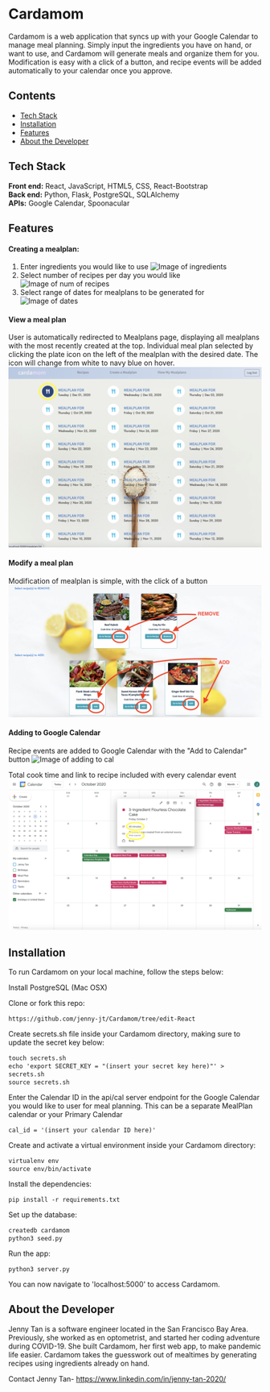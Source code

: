 # Cardamom

Cardamom is a web application that syncs up with your Google Calendar to manage meal planning. Simply input the ingredients you have on hand, or want to use, and Cardamom will generate meals and organize them for you. Modification is easy with a click of a button, and recipe events will be added automatically to your calendar once you approve.

## Contents
* [Tech Stack](#tech-stack)
* [Installation](#installation)
* [Features](#features)
* [About the Developer](#about-the-developer)

## <a name="tech-stack"></a>Tech Stack
__Front end:__ React, JavaScript, HTML5, CSS, React-Bootstrap<br/>
__Back end:__ Python, Flask, PostgreSQL, SQLAlchemy<br/>
__APIs:__ Google Calendar, Spoonacular<br/>

## <a name="features"></a>Features

#### Creating a mealplan:
1. Enter ingredients you would like to use
![Image of ingredients](demo/ingredients.png)
2. Select number of recipes per day you would like
![Image of num of recipes](demo/num_recipes.png)
3. Select range of dates for mealplans to be generated for
![Image of dates](demo/dates.png)

#### View a meal plan
User is automatically redirected to Mealplans page, displaying all mealplans with the most recently created at the top. Individual meal plan selected by clicking the plate icon on the left of the mealplan with the desired date. The icon will change from white to navy blue on hover.
![Image of selecting meal plan](demo/mealplan_select.png)

#### Modify a meal plan
Modification of mealplan is simple, with the click of a button
![Image of modification](demo/modification.png)

#### Adding to Google Calendar
Recipe events are added to Google Calendar with the "Add to Calendar" button
![Image of adding to cal](demo/add_to_cal.gif)

Total cook time and link to recipe included with every calendar event
![Image of cook time and url](demo/cook_time_url.png)

## <a name="installation"></a>Installation
To run Cardamom on your local machine, follow the steps below:

Install PostgreSQL (Mac OSX)

Clone or fork this repo:
```
https://github.com/jenny-jt/Cardamom/tree/edit-React
```

Create secrets.sh file inside your Cardamom directory, making sure to update
the secret key below:
```
touch secrets.sh
echo 'export SECRET_KEY = "(insert your secret key here)"' > secrets.sh
source secrets.sh
```

Enter the Calendar ID in the api/cal server endpoint for the Google Calendar you would like to user for meal planning. This can be a separate MealPlan calendar or your Primary Calendar
```
cal_id = '(insert your calendar ID here)'
```

Create and activate a virtual environment inside your Cardamom directory:
```
virtualenv env
source env/bin/activate
```

Install the dependencies:
```
pip install -r requirements.txt
```

Set up the database:
```
createdb cardamom
python3 seed.py
```

Run the app:
```
python3 server.py
```

You can now navigate to 'localhost:5000' to access Cardamom.

## <a name="about-the-developer"></a>About the Developer
Jenny Tan is a software engineer located in the San Francisco Bay Area. Previously, she worked as en optometrist, and started her coding adventure during COVID-19. She built Cardamom, her first web app, to make pandemic life easier. Cardamom takes the guesswork out of mealtimes by generating recipes using ingredients already on hand.

Contact
Jenny Tan- https://www.linkedin.com/in/jenny-tan-2020/